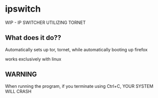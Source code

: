 # ipswitch
WIP - IP SWITCHER UTILIZING TORNET

## What does it do??
Automatically sets up tor, tornet, while automatically booting up firefox

works exclusively with linux

## WARNING
When running the program, if you terminate using Ctrl+C, YOUR SYSTEM WILL CRASH
